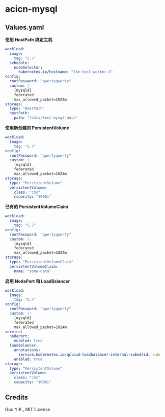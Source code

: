 # acicn-mysql

## Values.yaml

**使用 HostPath 绑定主机**

```yaml
workload:
  image:
    tag: "5.7"
  schedule:
    nodeSelector:
      kubernetes.io/hostname: "tke-test-worker-3"
config:
  rootPassword: "qwertyqwerty"
  custom: |-
    [mysqld]
    federated
    max_allowed_packet=1024m
storage:
  type: "HostPath"
  hostPath:
    path: "/data/test-mysql-data"
```

**使用新创建的 PersistentVolume**

```yaml
workload:
  image:
    tag: "5.7"
config:
  rootPassword: "qwertyqwerty"
  custom: |-
    [mysqld]
    federated
    max_allowed_packet=1024m
storage:
  type: "PersistentVolume"
  persistentVolume:
    class: "cbs"
    capacity: "100Gi"
```

**已有的 PersistentVolumeClaim**

```yaml
workload:
  image:
    tag: "5.7"
config:
  rootPassword: "qwertyqwerty"
  custom: |-
    [mysqld]
    federated
    max_allowed_packet=1024m
storage:
  type: "PersistentVolumeClaim"
  persistentVolumeClaim:
    name: "some-data"
```

**启用 NodePort 和 LoadBalancer**

```yaml
workload:
  image:
    tag: "5.7"
config:
  rootPassword: "qwertyqwerty"
  custom: |-
    [mysqld]
    federated
    max_allowed_packet=1024m
service:
  nodePort:
    enabled: true
  loadBalancer:
    annotations:
      service.kubernetes.io/qcloud-loadbalancer-internal-subnetid: subnet-xxxxxxxx
    enabled: true
storage:
  type: "PersistentVolume"
  persistentVolume:
    class: "cbs"
    capacity: "100Gi"
```

## Credits

Guo Y.K., MIT License
